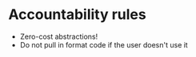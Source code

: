 # Accountability rules

- Zero-cost abstractions!
- Do not pull in format code if the user doesn't use it
